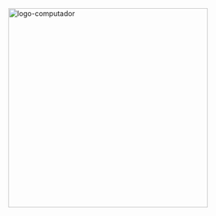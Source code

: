 <img src="https://github.com/diullyevely/Convert-Money/blob/main/assets/WhatsApp%20Image%202025-02-18%20at%2011.42.08%20(1).jpeg?raw=true" alt="logo-computador" width="400px" src="">
